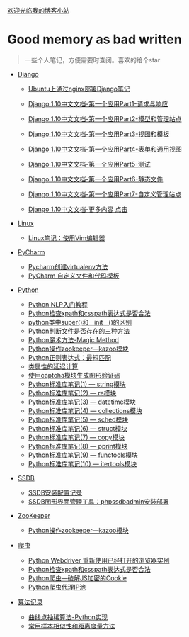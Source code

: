 [欢迎光临我的博客小站](http://www.spiderpy.cn/blog/)

# Good memory as bad written

> 一些个人笔记，方便需要时查阅。喜欢的给个star



* [Django](https://github.com/jhao104/memory-notes/tree/master/Django)

    * [Ubuntu上通过nginx部署Django笔记](https://github.com/jhao104/memory-notes/blob/master/Django/Ubuntu%E4%B8%8A%E9%80%9A%E8%BF%87nginx%E9%83%A8%E7%BD%B2Django%E7%AC%94%E8%AE%B0.md)

    * [Django 1.10中文文档-第一个应用Part1-请求与响应](https://github.com/jhao104/memory-notes/blob/master/Django/Django%201.10%E4%B8%AD%E6%96%87%E6%96%87%E6%A1%A3-%E7%AC%AC%E4%B8%80%E4%B8%AA%E5%BA%94%E7%94%A8Part1-%E8%AF%B7%E6%B1%82%E4%B8%8E%E5%93%8D%E5%BA%94.md)

    * [Django 1.10中文文档-第一个应用Part2-模型和管理站点](https://github.com/jhao104/memory-notes/blob/master/Django/Django%201.10%E4%B8%AD%E6%96%87%E6%96%87%E6%A1%A3-%E7%AC%AC%E4%B8%80%E4%B8%AA%E5%BA%94%E7%94%A8Part2-%E6%A8%A1%E5%9E%8B%E5%92%8C%E7%AE%A1%E7%90%86%E7%AB%99%E7%82%B9.md)

    * [Django 1.10中文文档-第一个应用Part3-视图和模板](https://github.com/jhao104/memory-notes/blob/master/Django/Django%201.10%E4%B8%AD%E6%96%87%E6%96%87%E6%A1%A3-%E7%AC%AC%E4%B8%80%E4%B8%AA%E5%BA%94%E7%94%A8Part3-%E8%A7%86%E5%9B%BE%E5%92%8C%E6%A8%A1%E6%9D%BF.md)

    * [Django 1.10中文文档-第一个应用Part4-表单和通用视图](https://github.com/jhao104/memory-notes/blob/master/Django/Django%201.10%E4%B8%AD%E6%96%87%E6%96%87%E6%A1%A3-%E7%AC%AC%E4%B8%80%E4%B8%AA%E5%BA%94%E7%94%A8Part4-%E8%A1%A8%E5%8D%95%E5%92%8C%E9%80%9A%E7%94%A8%E8%A7%86%E5%9B%BE.md)

    * [Django 1.10中文文档-第一个应用Part5-测试](https://github.com/jhao104/memory-notes/blob/master/Django/Django%201.10%E4%B8%AD%E6%96%87%E6%96%87%E6%A1%A3-%E7%AC%AC%E4%B8%80%E4%B8%AA%E5%BA%94%E7%94%A8Part5-%E6%B5%8B%E8%AF%95.md)
    
    * [Django 1.10中文文档-第一个应用Part6-静态文件](https://github.com/jhao104/memory-notes/blob/master/Django/Django%201.10%E4%B8%AD%E6%96%87%E6%96%87%E6%A1%A3-%E7%AC%AC%E4%B8%80%E4%B8%AA%E5%BA%94%E7%94%A8Part6-%E9%9D%99%E6%80%81%E6%96%87%E4%BB%B6.md)
    
    * [Django 1.10中文文档-第一个应用Part7-自定义管理站点](https://github.com/jhao104/memory-notes/blob/master/Django/Django%201.10%E4%B8%AD%E6%96%87%E6%96%87%E6%A1%A3-%E7%AC%AC%E4%B8%80%E4%B8%AA%E5%BA%94%E7%94%A8Part7-%E8%87%AA%E5%AE%9A%E4%B9%89%E7%AE%A1%E7%90%86%E7%AB%99%E7%82%B9.md)

    * [Django 1.10中文文档-更多内容 点击](https://github.com/jhao104/django-chinese-doc)

* [Linux](https://github.com/jhao104/memory-notes/tree/master/Linux)

    * [Linux笔记：使用Vim编辑器](https://github.com/jhao104/memory-notes/blob/master/Linux/Linux%E7%AC%94%E8%AE%B0%EF%BC%9A%E4%BD%BF%E7%94%A8Vim%E7%BC%96%E8%BE%91%E5%99%A8.md)

* [PyCharm](https://github.com/jhao104/memory-notes/tree/master/Pycharm)

     * [Pycharm创建virtualenv方法](https://github.com/jhao104/memory-notes/blob/master/Pycharm/Pycharm%E5%88%9B%E5%BB%BAvirtualenv%E6%96%B9%E6%B3%95.md)
     * [PyCharm 自定义文件和代码模板](https://github.com/jhao104/memory-notes/blob/master/Pycharm/PyCharm%20%E8%87%AA%E5%AE%9A%E4%B9%89%E6%96%87%E4%BB%B6%E5%92%8C%E4%BB%A3%E7%A0%81%E6%A8%A1%E6%9D%BF.md)


* [Python](https://github.com/jhao104/memory-notes/tree/master/Python)

     * [Python NLP入门教程](https://github.com/jhao104/memory-notes/blob/master/Python/Python%20NLP%E5%85%A5%E9%97%A8%E6%95%99%E7%A8%8B.md)
     * [Python检查xpath和csspath表达式是否合法](https://github.com/jhao104/memory-notes/blob/master/Python/Python%E6%A3%80%E6%9F%A5xpath%E5%92%8Ccsspath%E8%A1%A8%E8%BE%BE%E5%BC%8F%E6%98%AF%E5%90%A6%E5%90%88%E6%B3%95.md)
     * [python类中super()和__init__()的区别](https://github.com/jhao104/memory-notes/blob/master/Python/python%E7%B1%BB%E4%B8%ADsuper\(\)%E5%92%8C__init__\(\)%E7%9A%84%E5%8C%BA%E5%88%AB.md)
     * [Python判断文件是否存在的三种方法](https://github.com/jhao104/memory-notes/blob/master/Python/Python%E5%88%A4%E6%96%AD%E6%96%87%E4%BB%B6%E6%98%AF%E5%90%A6%E5%AD%98%E5%9C%A8%E7%9A%84%E4%B8%89%E7%A7%8D%E6%96%B9%E6%B3%95.md)
     * [Python魔术方法-Magic Method](https://github.com/jhao104/memory-notes/blob/master/Python/Python%E9%AD%94%E6%9C%AF%E6%96%B9%E6%B3%95-Magic%20Method.md)
     * [Python操作zookeeper—kazoo模块](https://github.com/jhao104/memory-notes/blob/master/ZooKeeper/Python%E6%93%8D%E4%BD%9Czookeeper%E2%80%94kazoo%E6%A8%A1%E5%9D%97.md)
     * [Python正则表达式：最短匹配](https://github.com/jhao104/memory-notes/blob/master/Python/Python%E6%AD%A3%E5%88%99%E8%A1%A8%E8%BE%BE%E5%BC%8F%EF%BC%9A%E6%9C%80%E7%9F%AD%E5%8C%B9%E9%85%8D.md)
     * [类属性的延迟计算](https://github.com/jhao104/memory-notes/blob/master/Python/%E7%B1%BB%E5%B1%9E%E6%80%A7%E7%9A%84%E5%BB%B6%E8%BF%9F%E8%AE%A1%E7%AE%97.md)
     * [使用captcha模块生成图形验证码](https://github.com/jhao104/memory-notes/blob/master/Python/%E4%BD%BF%E7%94%A8captcha%E6%A8%A1%E5%9D%97%E7%94%9F%E6%88%90%E5%9B%BE%E5%BD%A2%E9%AA%8C%E8%AF%81%E7%A0%81.md)
     * [Python标准库笔记(1) — string模块](https://github.com/jhao104/memory-notes/blob/master/Python/Python%E6%A0%87%E5%87%86%E5%BA%93%E7%AC%94%E8%AE%B0(1)%20%E2%80%94%20string%E6%A8%A1%E5%9D%97.md)
     * [Python标准库笔记(2) — re模块](https://github.com/jhao104/memory-notes/blob/master/Python/Python%E6%A0%87%E5%87%86%E5%BA%93%E7%AC%94%E8%AE%B0(2)%20%E2%80%94%20re%E6%A8%A1%E5%9D%97.md)
     * [Python标准库笔记(3) — datetime模块](https://github.com/jhao104/memory-notes/blob/master/Python/Python%E6%A0%87%E5%87%86%E5%BA%93%E7%AC%94%E8%AE%B0(3)%20%E2%80%94%20datetime%E6%A8%A1%E5%9D%97.md)
     * [Python标准库笔记(4) — collections模块](https://github.com/jhao104/memory-notes/blob/master/Python/Python%E6%A0%87%E5%87%86%E5%BA%93%E7%AC%94%E8%AE%B0(4)%20%E2%80%94%20collections%E6%A8%A1%E5%9D%97.md)
     * [Python标准库笔记(5) — sched模块](https://github.com/jhao104/memory-notes/blob/master/Python/Python%E6%A0%87%E5%87%86%E5%BA%93%E7%AC%94%E8%AE%B0(5)%20%E2%80%94%20sched%E6%A8%A1%E5%9D%97.md)
     * [Python标准库笔记(6) — struct模块](https://github.com/jhao104/memory-notes/blob/master/Python/Python%E6%A0%87%E5%87%86%E5%BA%93%E7%AC%94%E8%AE%B0(6)%20%E2%80%94%20struct%E6%A8%A1%E5%9D%97.md)
     * [Python标准库笔记(7) — copy模块](https://github.com/jhao104/memory-notes/blob/master/Python/Python%E6%A0%87%E5%87%86%E5%BA%93%E7%AC%94%E8%AE%B0(7)%20%E2%80%94%20copy%E6%A8%A1%E5%9D%97.md)
     * [Python标准库笔记(8) — pprint模块](https://github.com/jhao104/memory-notes/blob/master/Python/Python%E6%A0%87%E5%87%86%E5%BA%93%E7%AC%94%E8%AE%B0(8)%20%E2%80%94%20pprint%E6%A8%A1%E5%9D%97.md)
     * [Python标准库笔记(9) — functools模块](https://github.com/jhao104/memory-notes/blob/master/Python/Python%E6%A0%87%E5%87%86%E5%BA%93%E7%AC%94%E8%AE%B0(9)%20%E2%80%94%20functools%E6%A8%A1%E5%9D%97.md)
     * [Python标准库笔记(10) — itertools模块](https://github.com/jhao104/memory-notes/blob/master/Python/Python%E6%A0%87%E5%87%86%E5%BA%93%E7%AC%94%E8%AE%B0(10)%20%E2%80%94%20itertools%E6%A8%A1%E5%9D%97.md)

* [SSDB](https://github.com/jhao104/memory-notes/tree/master/SSDB)

     * [SSDB安装配置记录](https://github.com/jhao104/memory-notes/blob/master/SSDB/SSDB%E5%AE%89%E8%A3%85%E9%85%8D%E7%BD%AE%E8%AE%B0%E5%BD%95.md)
     * [SSDB图形界面管理工具：phpssdbadmin安装部署](https://github.com/jhao104/memory-notes/blob/master/SSDB/SSDB%E5%9B%BE%E5%BD%A2%E7%95%8C%E9%9D%A2%E7%AE%A1%E7%90%86%E5%B7%A5%E5%85%B7%EF%BC%9Aphpssdbadmin%E5%AE%89%E8%A3%85%E9%83%A8%E7%BD%B2.md)

* [ZooKeeper](https://github.com/jhao104/memory-notes/tree/master/ZooKeeper)

     * [Python操作zookeeper—kazoo模块](https://github.com/jhao104/memory-notes/blob/master/ZooKeeper/Python%E6%93%8D%E4%BD%9Czookeeper%E2%80%94kazoo%E6%A8%A1%E5%9D%97.md)

* [爬虫](https://github.com/jhao104/memory-notes/tree/master/%E7%88%AC%E8%99%AB)

     * [Python Webdriver 重新使用已经打开的浏览器实例](https://github.com/jhao104/memory-notes/blob/master/%E7%88%AC%E8%99%AB/Python%20Webdriver%20%E9%87%8D%E6%96%B0%E4%BD%BF%E7%94%A8%E5%B7%B2%E7%BB%8F%E6%89%93%E5%BC%80%E7%9A%84%E6%B5%8F%E8%A7%88%E5%99%A8%E5%AE%9E%E4%BE%8B.md)
     * [Python检查xpath和csspath表达式是否合法](https://github.com/jhao104/memory-notes/blob/master/%E7%88%AC%E8%99%AB/Python%E6%A3%80%E6%9F%A5xpath%E5%92%8Ccsspath%E8%A1%A8%E8%BE%BE%E5%BC%8F%E6%98%AF%E5%90%A6%E5%90%88%E6%B3%95.md)
     * [Python爬虫—破解JS加密的Cookie](https://github.com/jhao104/memory-notes/blob/master/Python/Python%E7%88%AC%E8%99%AB%E2%80%94%E7%A0%B4%E8%A7%A3JS%E5%8A%A0%E5%AF%86%E7%9A%84Cookie.md)
     * [Python爬虫代理IP池](https://github.com/jhao104/memory-notes/blob/master/%E7%88%AC%E8%99%AB/Python%E7%88%AC%E8%99%AB%E4%BB%A3%E7%90%86IP%E6%B1%A0.md)

* [算法记录](https://github.com/jhao104/memory-notes/tree/master/%E7%AE%97%E6%B3%95%E8%AE%B0%E5%BD%95)

    * [曲线点抽稀算法-Python实现](https://github.com/jhao104/memory-notes/blob/master/%E7%AE%97%E6%B3%95%E8%AE%B0%E5%BD%95/%E6%9B%B2%E7%BA%BF%E7%82%B9%E6%8A%BD%E7%A8%80%E7%AE%97%E6%B3%95-Python%E5%AE%9E%E7%8E%B0.md)
    * [常用样本相似性和距离度量方法](https://github.com/jhao104/memory-notes/blob/master/算法记录/常用样本相似性和距度量方法.md)





